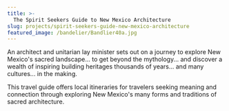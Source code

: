 ```yaml
---
title: >-
  The Spirit Seekers Guide to New Mexico Architecture
slug: projects/spirit-seekers-guide-new-mexico-architecture
featured_image: /bandelier/Bandlier40a.jpg
---
```


An architect and unitarian lay minister sets out on a journey to explore New Mexico's sacred landscape... to get beyond the mythology... and discover a wealth of inspiring building heritages thousands of years... and many cultures... in the making.

This travel guide offers local itineraries for travelers seeking meaning and connection through exploring New Mexico's many forms and traditions of sacred architecture.
